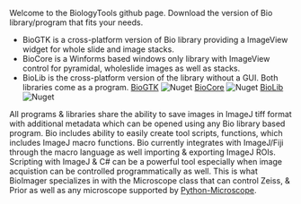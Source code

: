 Welcome to the BiologyTools github page. Download the version of Bio library/program that fits your needs. 
- BioGTK is a cross-platform version of Bio library providing a ImageView widget for whole slide and image stacks.
- BioCore is a Winforms based windows only library with ImageView control for pyramidal, wholeslide images as well as stacks. 
- BioLib is the cross-platform version of the library without a GUI.
Both libraries come as a program.
[BioGTK](https://github.com/BiologyTools/BioGTK/releases) ![Nuget](https://img.shields.io/nuget/dt/BioGTK)
[BioCore](https://github.com/BiologyTools/BioCore/releases) ![Nuget](https://img.shields.io/nuget/dt/BioCore)
[BioLib](https://img.shields.io/nuget/dt/BioLib) ![Nuget](https://img.shields.io/nuget/dt/BioLib)

All programs & libraries share the ability to save images in ImageJ tiff format with additional metadata which can be opened using any Bio library based program. Bio includes ability to easily create tool scripts, functions, which includes ImageJ macro functions. Bio currently integrates with ImageJ/Fiji through the macro language as well importing & exporting ImageJ ROIs. Scripting with ImageJ & C# can be a powerful tool especially when image acquistion can be controlled programmatically as well. This is what BioImager specializes in with the Microscope class that can control Zeiss, & Prior as well as any microscope supported by [Python-Microscope](https://github.com/python-microscope/microscope).
